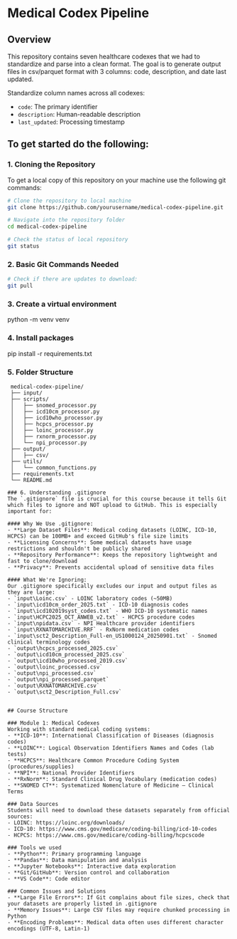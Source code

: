 # Medical Codex Pipeline

## Overview
This repository contains seven healthcare codexes that we had to standardize and parse into a clean format. The goal is to generate output files in csv/parquet format with 3 columns: code, description, and date last updated. 

Standardize column names across all codexes:
- `code`: The primary identifier
- `description`: Human-readable description
- `last_updated`: Processing timestamp

## To get started do the following:

### 1. Cloning the Repository
To get a local copy of this repository on your machine use the following git commands:

```bash
# Clone the repository to local machine
git clone https://github.com/yourusername/medical-codex-pipeline.git

# Navigate into the repository folder
cd medical-codex-pipeline

# Check the status of local repository
git status
```

### 2. Basic Git Commands Needed
```bash
# Check if there are updates to download: 
git pull
```
### 3. Create a virtual environment
python -m venv venv

### 4. Install packages
pip install -r requirements.txt

### 5. Folder Structure
  ```
   medical-codex-pipeline/
   ├── input/
   ├── scripts/
   │   ├── snomed_processor.py
   │   ├── icd10cm_processor.py
   │   ├── icd10who_processor.py
   │   ├── hcpcs_processor.py
   │   ├── loinc_processor.py
   │   ├── rxnorm_processor.py
   │   └── npi_processor.py
   ├── output/
   │   ├── csv/
   ├── utils/
   │   └── common_functions.py
   ├── requirements.txt
   └── README.md

### 6. Understanding .gitignore
The `.gitignore` file is crucial for this course because it tells Git which files to ignore and NOT upload to GitHub. This is especially important for:

#### Why We Use .gitignore:
- **Large Dataset Files**: Medical coding datasets (LOINC, ICD-10, HCPCS) can be 100MB+ and exceed GitHub's file size limits
- **Licensing Concerns**: Some medical datasets have usage restrictions and shouldn't be publicly shared
- **Repository Performance**: Keeps the repository lightweight and fast to clone/download
- **Privacy**: Prevents accidental upload of sensitive data files

#### What We're Ignoring:
Our .gitignore specifically excludes our input and output files as they are large:
- `input\Loinc.csv` - LOINC laboratory codes (~50MB)
- `input\icd10cm_order_2025.txt` - ICD-10 diagnosis codes
- `input\icd102019syst_codes.txt` - WHO ICD-10 systematic names
- `input\HCPC2025_OCT_ANWEB_v2.txt` - HCPCS procedure codes
- `input\npidata.csv` - NPI Healthcare provider identifiers
- `input\RXNATOMARCHIVE.RRF` - RxNorm medication codes
- `input\sct2_Description_Full-en_US1000124_20250901.txt` - Snomed clinical terminology codes
- `output\hcpcs_processed_2025.csv` 
- `output\icd10cm_processed_2025.csv`
- `output\icd10who_processed_2019.csv`
- `output\loinc_processed.csv`
- `output\npi_processed.csv`
- `output\npi_processed.parquet`
- `output\RXNATOMARCHIVE.csv`
- `output\sct2_Description_Full.csv`


## Course Structure

### Module 1: Medical Codexes
Working with standard medical coding systems:
- **ICD-10**: International Classification of Diseases (diagnosis codes)
- **LOINC**: Logical Observation Identifiers Names and Codes (lab tests)
- **HCPCS**: Healthcare Common Procedure Coding System (procedures/supplies)
- **NPI**: National Provider Identifiers
- **RxNorm**: Standard Clinical Drug Vocabulary (medication codes)
- **SNOMED CT**: Systematized Nomenclature of Medicine – Clinical Terms

### Data Sources
Students will need to download these datasets separately from official sources:
- LOINC: https://loinc.org/downloads/
- ICD-10: https://www.cms.gov/medicare/coding-billing/icd-10-codes
- HCPCS: https://www.cms.gov/medicare/coding-billing/hcpcscode

### Tools we used 
- **Python**: Primary programming language
- **Pandas**: Data manipulation and analysis
- **Jupyter Notebooks**: Interactive data exploration
- **Git/GitHub**: Version control and collaboration
- **VS Code**: Code editor

### Common Issues and Solutions
- **Large File Errors**: If Git complains about file sizes, check that your datasets are properly listed in .gitignore
- **Memory Issues**: Large CSV files may require chunked processing in Python
- **Encoding Problems**: Medical data often uses different character encodings (UTF-8, Latin-1)

